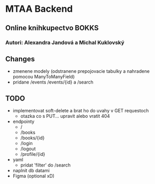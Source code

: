 # MTAA Backend
## Online knihkupectvo BOKKS
### Autori: Alexandra Jandová a Michal Kuklovský

## Changes

- zmenene modely (odstranene prepojovacie tabulky a nahradene pomocou ManyToManyField)
- pridane /events /events/{id} a /search

## TODO
- implementovat soft-delete a brat ho do uvahy v GET requestoch
  - otazka co s PUT... upravit alebo vratit 404
- endpointy
  - /
  - /books
  - /books/{id}
  - /login
  - /logout
  - /profile/{id}
- yaml
  - pridat 'filter' do /search 
- naplnit db datami
- Figma (optional xD)
